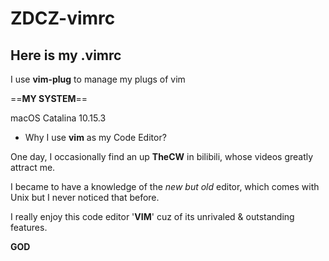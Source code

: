 # ZDCZ-vimrc

## Here is my **.vimrc**

I use **vim-plug** to manage my plugs of vim

==**MY SYSTEM**==

macOS Catalina 10.15.3


* Why I use **vim** as my Code Editor?

One day, I occasionally find an up **TheCW** in bilibili, whose videos greatly attract me.

I became to have a knowledge of the *new but old* editor, which comes with Unix but I never noticed that before. 

I really enjoy this code editor '**VIM**' cuz of its unrivaled & outstanding features. 


**GOD**
